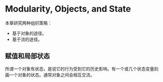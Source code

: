 # Modularity, Objects, and State

本章研究两种组织策略：
* 基于对象的途径。
* 基于流的途径。

## 赋值和局部状态

所谓一个对象有状态，是说它的行为受到它的历史影响。有一个或几个状态变量刻画一个对象的状态。通常对象之间会相互交流。